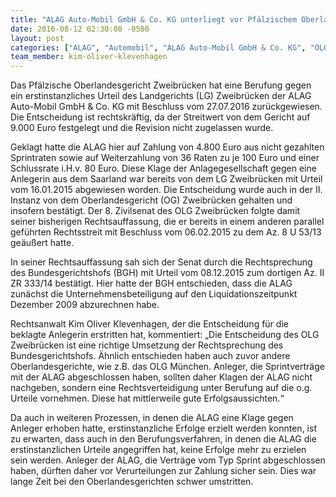 ```yaml
---
title: "ALAG Auto-Mobil GmbH & Co. KG unterliegt vor Pfälzischem Oberlandesgericht Zweibrücken"
date: 2016-08-12 02:30:00 -0500
layout: post
categories: ["ALAG", "Automobil", "ALAG Auto-Mobil GmbH & Co. KG", "OLG", "Zweibrücken", "Prozess", "Erfolg", "AdvoAdvice", "Klevenhagen"]
team_member: kim-oliver-klevenhagen
---
```


Das Pfälzische Oberlandesgericht Zweibrücken hat eine Berufung gegen ein erstinstanzliches Urteil des Landgerichts (LG) Zweibrücken der ALAG Auto-Mobil GmbH & Co. KG mit Beschluss vom 27.07.2016 zurückgewiesen. Die Entscheidung ist rechtskräftig, da der Streitwert von dem Gericht auf 9.000 Euro festgelegt und die Revision nicht zugelassen wurde.

Geklagt hatte die ALAG hier auf Zahlung von 4.800 Euro aus nicht gezahlten Sprintraten sowie auf Weiterzahlung von 36 Raten zu je 100 Euro und einer Schlussrate i.H.v. 80 Euro. Diese Klage der Anlagegesellschaft gegen eine Anlegerin aus dem Saarland war bereits von dem LG Zweibrücken mit Urteil vom 16.01.2015 abgewiesen worden. Die Entscheidung wurde auch in der II. Instanz von dem Oberlandesgericht (OG) Zweibrücken gehalten und insofern bestätigt. Der 8. Zivilsenat des OLG Zweibrücken folgte damit seiner bisherigen Rechtsauffassung, die er bereits in einem anderen parallel geführten Rechtsstreit mit Beschluss vom 06.02.2015 zu dem Az. 8 U 53/13 geäußert hatte.

In seiner Rechtsauffassung sah sich der Senat durch die Rechtsprechung des Bundesgerichtshofs (BGH) mit Urteil vom 08.12.2015 zum dortigen Az. II ZR 333/14 bestätigt. Hier hatte der BGH entschieden, dass die ALAG zunächst die Unternehmensbeteiligung auf den Liquidationszeitpunkt Dezember 2009 abzurechnen habe.

Rechtsanwalt Kim Oliver Klevenhagen, der die Entscheidung für die beklagte Anlegerin erstritten hat, kommentiert: „Die Entscheidung des OLG Zweibrücken ist eine richtige Umsetzung der Rechtsprechung des Bundesgerichtshofs. Ähnlich entschieden haben auch zuvor andere Oberlandesgerichte, wie z.B. das OLG München. Anleger, die Sprintverträge mit der ALAG abgeschlossen haben, sollten daher Klagen der ALAG nicht nachgeben, sondern eine Rechtsverteidigung unter Berufung auf die o.g. Urteile vornehmen. Diese hat mittlerweile gute Erfolgsaussichten.“

Da auch in weiteren Prozessen, in denen die ALAG eine Klage gegen Anleger erhoben hatte, erstinstanzliche Erfolge erzielt werden konnten, ist zu erwarten, dass auch in den Berufungsverfahren, in denen die ALAG die erstinstanzlichen Urteile angegriffen hat, keine Erfolge mehr zu erzielen sein werden. Anleger der ALAG, die Verträge vom Typ Sprint abgeschlossen haben, dürften daher vor Verurteilungen zur Zahlung sicher sein. Dies war lange Zeit bei den Oberlandesgerichten schwer umstritten.

